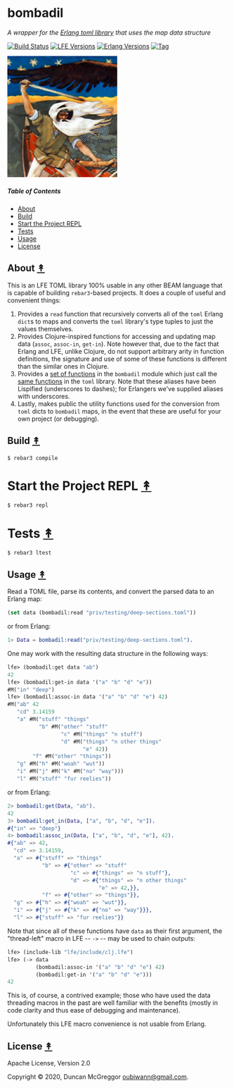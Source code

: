# bombadil

*A wrapper for the [Erlang toml library](https://github.com/dozzie/toml) that uses the map data structure*

[![Build Status][gh-actions-badge]][gh-actions]
[![LFE Versions][lfe-badge]][lfe]
[![Erlang Versions][erlang-badge]][versions]
[![Tag][github-tag-badge]][github-tag]

[![Project Logo][logo]][logo-large]

##### Table of Contents

* [About](#about-)
* [Build](#build-)
* [Start the Project REPL](#start-the-repl-)
* [Tests](#tests-)
* [Usage](#usage-)
* [License](#license-)

## About [&#x219F;](#table-of-contents)

This is an LFE TOML library 100% usable in any other BEAM language that is
capable of building `rebar3`-based projects. It does a couple of useful and
convenient things:

1. Provides a `read` function that recursively converts all of the `toml` 
   Erlang `dict`s to maps and converts the `toml` library's type tuples to
   just the values themselves.
1. Provides Clojure-inspired functions for accessing and updating map data
   (`assoc`, `assoc-in`, `get-in`). Note however that, due to the fact that
   Erlang and LFE, unlike Clojure, do not support arbitrary arity in function
   definitions, the signature and use of some of these functions is different
   than the similar ones in Clojure.
1. Provides a [set of functions](https://github.com/lfex/bombadil/blob/master/src/bombadil.lfe#L10)
   in the `bombadil` module which just call the
   [same functions](http://dozzie.jarowit.net/api/erlang-toml/default/toml.html#index)
   in the `toml` library. Note that these aliases have been Lispified
   (underscores to dashes); for Erlangers we've supplied aliases with
   underscores.
1. Lastly, makes public the utility functions used for the conversion from
   `toml` dicts to `bombadil` maps, in the event that these are useful for
   your own project (or debugging).

## Build [&#x219F;](#table-of-contents)

```shell
$ rebar3 compile
```

# Start the Project REPL [&#x219F;](#table-of-contents)

```shell
$ rebar3 repl
```

# Tests [&#x219F;](#table-of-contents)

```shell
$ rebar3 ltest
```

## Usage [&#x219F;](#table-of-contents)

Read a TOML file, parse its contents, and convert the parsed data to an Erlang
map:

```lisp
(set data (bombadil:read "priv/testing/deep-sections.toml"))
```

or from Erlang:

```erlang
1> Data = bombadil:read("priv/testing/deep-sections.toml").
```

One may work with the resulting data structure in the following ways:

```lisp
lfe> (bombadil:get data "ab")
42
lfe> (bombadil:get-in data '("a" "b" "d" "e"))
#M("in" "deep")
lfe> (bombadil:assoc-in data '("a" "b" "d" "e") 42)
#M("ab" 42
   "cd" 3.14159
   "a" #M("stuff" "things"
          "b" #M("other" "stuff"
                 "c" #M("things" "n stuff")
                 "d" #M("things" "n other things"
                        "e" 42))
        "f" #M("other" "things"))
   "g" #M("h" #M("woah" "wut"))
   "i" #M("j" #M("k" #M("no" "way")))
   "l" #M("stuff" "fur reelies"))
```

or from Erlang:

```erlang
2> bombadil:get(Data, "ab").
42
3> bombadil:get_in(Data, ["a", "b", "d", "e"]).
#{"in" => "deep"}
4> bombadil:assoc_in(Data, ["a", "b", "d", "e"], 42).
#{"ab" => 42,
  "cd" => 3.14159,
  "a" => #{"stuff" => "things"
           "b" => #{"other" => "stuff"
                    "c" => #{"things" => "n stuff"},
                    "d" => #{"things" => "n other things"
                             "e" => 42,}},
           "f" => #{"other" => "things"}},
  "g" => #{"h" => #{"woah" => "wut"}},
  "i" => #{"j" => #{"k" => #{"no" => "way"}}},
  "l" => #{"stuff" => "fur reelies"}}
```

Note that since all of these functions have `data` as their first argument, the
"thread-left" macro in LFE -- `->` -- may be used to chain outputs:

```lisp
lfe> (include-lib "lfe/include/clj.lfe")
lfe> (-> data
         (bombadil:assoc-in '("a" "b" "d" "e") 42)
         (bombadil:get-in '("a" "b" "d" "e")))
42
```

This is, of course, a contrived example; those who have used the data threading
macros in the past are well familiar with the benefits (mostly in code clarity
and thus ease of debugging and maintenance).

Unfortunately this LFE macro convenience is not usable from Erlang.

## License [&#x219F;](#table-of-contents)

Apache License, Version 2.0

Copyright © 2020, Duncan McGreggor <oubiwann@gmail.com>.

<!-- Named page links below: /-->

[logo]: priv/images/logo.png
[logo-large]: https://en.wikipedia.org/wiki/File:Gallen-Kallela_The_defence_of_the_Sampo.jpg
[github]: https://github.com/lfex/bombadil
[gitlab]: https://gitlab.com/lfex/bombadil
[gh-actions-badge]: https://github.com/lfex/bombadil/workflows/ci%2Fcd/badge.svg
[gh-actions]: https://github.com/lfex/bombadil/actions
[lfe]: https://github.com/rvirding/lfe
[lfe-badge]: https://img.shields.io/badge/lfe-2.0-blue.svg
[erlang-badge]: https://img.shields.io/badge/erlang-19%20to%2023-blue.svg
[versions]: https://github.com/lfex/bombadil/blob/master/.github/workflows/cicd.yml
[github-tag]: https://github.com/lfex/bombadil/tags
[github-tag-badge]: https://img.shields.io/github/tag/lfex/bombadil.svg
[github-downloads]: https://img.shields.io/github/downloads/lfex/bombadil/total.svg

